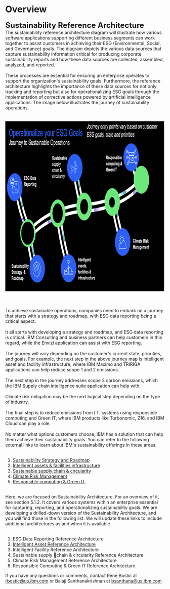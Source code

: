 

# Overview

<font size="5"><b>Sustainability Reference Architecture <br></b></font>The sustainability reference architecture diagram will illustrate how various software applications supporting different business segments can work together to assist customers in achieving their ESG (Environmental, Social, and Governance) goals. The diagram depicts the various data sources that capture sustainability information critical for producing corporate sustainability reports and how these data sources are collected, assembled, analyzed, and reported. <br><br>These processes are essential for ensuring an enterprise operates to support the organization's sustainability goals. Furthermore, the reference architecture highlights the importance of these data sources for not only tracking and reporting but also for operationalizing ESG goals through the implementation of corrective actions powered by artificial intelligence applications. The image below illustrates the journey of sustainability operations. <br><br><br><img style="height: 539px; width: 913px;" src="../files/file_723998e12ed0dc88.png"><div><br></div><div><br></div>To achieve sustainable operations, companies need to embark on a journey that starts with a strategy and roadmap, with ESG data reporting being a critical aspect. <br><br> It all starts with developing a strategy and roadmap, and ESG data reporting is critical. IBM Consulting and business partners can help customers in this regard, while the Envizi application can assist with ESG reporting. <br><br>The journey will vary depending on the customer's current state, priorities, and goals. For example, the next step in the above journey map is intelligent asset and facility infrastructure, where IBM Maximo and TRIRIGA applications can help reduce scope 1 and 2 emissions. <br><br>The next step in the journey addresses scope 3 carbon emissions, which the IBM Supply chain intelligence suite application can help with. <br><br>Climate risk mitigation may be the next logical step depending on the type of industry. <br><br>The final step is to reduce emissions from I.T. systems using responsible computing and Green IT, where IBM products like Turbonomic, Z16, and IBM Cloud can play a role. <br><br><div>No matter what options customers choose, IBM has a solution that can help them achieve their sustainability goals. You can refer to the following external links to learn about IBM's sustainability offerings in these areas. </div><div><br></div><ol><li><a href="https://www.ibm.com/resources/sustainability/guidebook-build" target="_blank">Sustainability Strategy and Roadmap</a><br></li><li><a href="https://www.ibm.com/resources/guides/intelligent-asset-management/" target="_blank">Intelligent assets & facilities infrastructure </a><br></li><li><a href="https://www.ibm.com/supply-chain" target="_blank">Sustainable supply chain & circularity</a><br></li><li><a href="https://www.ibm.com/resources/business-operations/manage-climate-risk" target="_blank">Climate Risk Management</a><br></li><li><a href="https://www.ibm.com/resources/guides/business-operations/embrace-green-it" target="_blank">Responsible computing & Green IT</a><br></li></ol><br>Here, we are focused on Sustainability Architecture. For an overview of it, see section 5.1.2. It covers various systems within an enterprise essential for capturing, reporting, and operationalizing sustainability goals. We are developing a drilled-down version of the Sustainability Architecture, and you will find those in the following list. We will update these links to include additional architectures as and when it is available. <br><br><ol><li>ESG Data Reporting Reference Architecture<br></li><li><a href="https://ibm.github.io/intelligent-asset-reference-architecture" target="_blank">Intelligent Asset Reference Architecture</a><br></li><li>Intelligent Facility Reference Architecture<br></li><li>Sustainable supply chain & circularity Reference Architecture<br></li><li>Climate Risk Management Reference Architecture<br></li><li>Responsible Computing & Green IT Reference Architecture<br></li></ol><div>If you have any questions or comments, contact René Bostic at rbostic@us.ibm.com or Balaji Santhanakrishnan at bsanthana@us.ibm.com <br></div><br><br>
